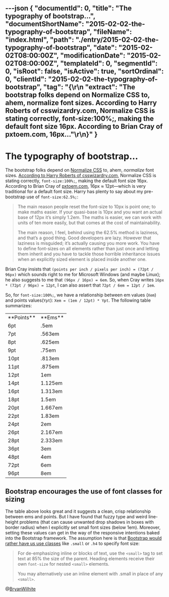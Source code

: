 ---json
{
  "documentId": 0,
  "title": "The typography of bootstrap…",
  "documentShortName": "2015-02-02-the-typography-of-bootstrap",
  "fileName": "index.html",
  "path": "./entry/2015-02-02-the-typography-of-bootstrap",
  "date": "2015-02-02T08:00:00Z",
  "modificationDate": "2015-02-02T08:00:00Z",
  "templateId": 0,
  "segmentId": 0,
  "isRoot": false,
  "isActive": true,
  "sortOrdinal": 0,
  "clientId": "2015-02-02-the-typography-of-bootstrap",
  "tag": "{\r\n  \"extract\": \"The bootstrap folks depend on Normalize CSS to, ahem, normalize font sizes. According to Harry Roberts of csswizardry.com, Normalize CSS is stating correctly, font-size:100%;, making the default font size 16px. According to Brian Cray of pxtoem.com, 16px...\"\r\n}"
}
---

# The typography of bootstrap…

The bootstrap folks depend on [Normalize CSS](http://necolas.github.io/normalize.css/) to, ahem, *normalize* font sizes. [According to Harry Roberts of csswizardry.com](http://csswizardry.com/2011/05/font-sizing-with-rem-could-be-avoided/), Normalize CSS is stating correctly, `font-size:100%;`, making the default font size 16px. According to Brian Cray of [pxtoem.com](http://pxtoem.com/), 16px ≈ 12pt—which is very traditional for a default font size. Harry has plenty to say about my pre-bootstrap use of `font-size:62.5%;`:

<blockquote>

The main reason people reset the font-size to 10px is point one; to make maths easier. If your quasi-base is 10px and you want an actual base of 12px it’s simply 1.2em. The maths is easier, we can work with units of ten more easily, but that comes at the cost of maintainability.

The main reason, I feel, behind using the 62.5% method is laziness, and that’s a good thing. Good developers are lazy. However that laziness is misguided; it’s actually causing you more work. You have to define font-sizes on all elements rather than just once and letting them inherit and you have to tackle those horrible inheritance issues when an explicitly sized element is placed inside another one.

</blockquote>

Brian Cray insists that `(points per inch / pixels per inch) = (72pt / 96px)` which sounds right to me for Microsoft Windows (and maybe Linux); he also suggests to me that `(96px / 16px) = 6em`. So, when Cray writes `16px * (72pt / 96px) = 12pt`, I can also assert that `72pt / 6em = 12pt / 1em`.

So, for `font-size:100%;`, we have a relationship between em values (`Xem`) and points values(`Ypt`): `Xem = (1em / 12pt) * Ypt`. The following table summarizes:
<table class="WordWalkingStickTable"><tr><td>
**Points**
</td><td>
**Ems**
</td></tr><tr><td>
6pt
</td><td>
.5em
</td></tr><tr><td>
7pt
</td><td>
.563em
</td></tr><tr><td>
8pt
</td><td>
.625em
</td></tr><tr><td>
9pt
</td><td>
.75em
</td></tr><tr><td>
10pt
</td><td>
.813em
</td></tr><tr><td>
11pt
</td><td>
.875em
</td></tr><tr><td>
12pt
</td><td>
1em
</td></tr><tr><td>
14pt
</td><td>
1.125em
</td></tr><tr><td>
16pt
</td><td>
1.313em
</td></tr><tr><td>
18pt
</td><td>
1.5em
</td></tr><tr><td>
20pt
</td><td>
1.667em
</td></tr><tr><td>
22pt
</td><td>
1.83em
</td></tr><tr><td>
24pt
</td><td>
2em
</td></tr><tr><td>
26pt
</td><td>
2.167em
</td></tr><tr><td>
28pt
</td><td>
2.333em
</td></tr><tr><td>
36pt
</td><td>
3em
</td></tr><tr><td>
48pt
</td><td>
4em
</td></tr><tr><td>
72pt
</td><td>
6em
</td></tr><tr><td>
96pt
</td><td>
8em
</td></tr></table>

## Bootstrap encourages the use of font classes for sizing

The table above looks great and it suggests a clean, crisp relationship between ems and points. But I have found that fuzzy type and weird line-height problems (that can cause unwanted drop shadows in boxes with border radius) when I explicitly set small font sizes (below 1em). Moreover, setting these values can get in the way of the responsive intentions baked into the Bootstrap framework. The assumption here is that [Bootstrap would rather have us use classes](http://getbootstrap.com/css/) like `.small` or `.h4` to specify font size:

<blockquote>

For de-emphasizing inline or blocks of text, use the `<small>` tag to set text at 85% the size of the parent. Heading elements receive their own `font-size` for nested `<small>` elements.

You may alternatively use an inline element with .small in place of any `<small>`.

</blockquote>

@[BryanWilhite](https://twitter.com/BryanWilhite)
